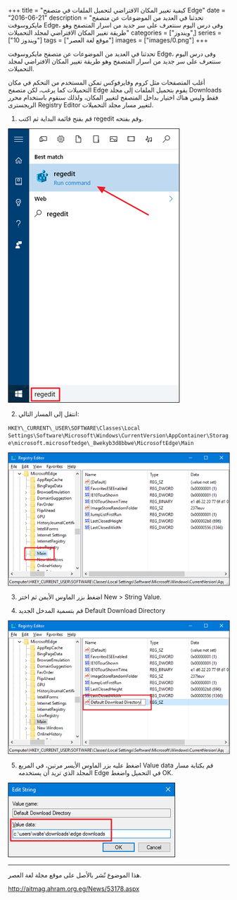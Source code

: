 +++
title = "كيفية تغيير المكان الافتراضي لتحميل الملفات في متصفح Edge"
date = "2016-06-21"
description = "تحدثنا في العديد من الموضوعات عن متصفح مايكروسوفت Edge، وفى درس اليوم سنتعرف على سر جديد من اسرار المتصفح وهو طريقة تغيير المكان الافتراضي لمجلد التحميلات"
categories = ["ويندوز",]
series = ["ويندوز 10"]
tags = ["موقع لغة العصر"]
images = ["images/0.png"]
+++

تحدثنا في العديد من الموضوعات عن متصفح مايكروسوفت Edge، وفى درس اليوم سنتعرف على سر جديد من اسرار المتصفح وهو طريقة تغيير المكان الافتراضي لمجلد التحميلات.

أغلب المتصفحات مثل كروم وفايرفوكس تمكن المستخدم من التحكم في مكان التحميلات كما يرغب، لكن متصفح Edge يقوم بتحميل الملفات إلى مجلد Downloads فقط وليس هناك اختيار بداخل المتصفح لتغيير المكان، ولذلك سنقوم باستخدام محرر الريجسترى Registry Editor لتغيير مسار مجلد التحميلات.

1. قم بفتح قائمة البداية ثم اكتب regedit وقم بفتحه.

![1](images/1.png)

2. انتقل إلى المسار التالي:

`HKEY\_CURRENT\_USER\SOFTWARE\Classes\Local Settings\Software\Microsoft\Windows\CurrentVersion\AppContainer\Storage\microsoft.microsoftedge\_8wekyb3d8bbwe\MicrosoftEdge\Main`

![2](images/2.png)

3. اضغط بزر الماوس الأيمن ثم اختر New > String Value.

4. قم بتسمية المدخل الجديد Default Download Directory

![3](images/3.png)

5. اضغط عليه بزر الماوس الأيسر مرتين، في المربع Value data قم بكتابة مسار المجلد الذي تريد أن يستخدمه Edge في التحميل واضغط OK.

![4](images/4.png)

---
هذا الموضوع نٌشر باﻷصل على موقع مجلة لغة العصر.

http://aitmag.ahram.org.eg/News/53178.aspx